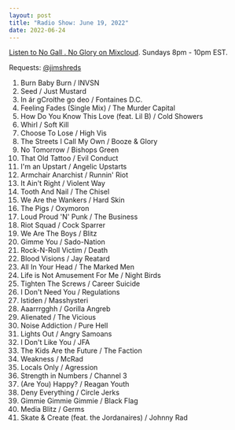 ```yaml
---
layout: post
title: "Radio Show: June 19, 2022"
date: 2022-06-24
---
```


[Listen to No Gall . No Glory on Mixcloud](https://www.mixcloud.com/jimshreds/june-19-2022-no-gall-no-glory-wkdu-philadelphia-917fm/).
Sundays 8pm - 10pm EST.

Requests: [@jimshreds](https://twitter.com/jimshreds)

1. Burn Baby Burn / INVSN
2. Seed / Just Mustard
3. In ár gCroíthe go deo / Fontaines D.C.
4. Feeling Fades (Single Mix) / The Murder Capital
5. How Do You Know This Love (feat. Lil B) / Cold Showers
6. Whirl / Soft Kill
7. Choose To Lose / High Vis
8. The Streets I Call My Own / Booze & Glory
9. No Tomorrow / Bishops Green
10. That Old Tattoo / Evil Conduct
11. I'm an Upstart / Angelic Upstarts
12. Armchair Anarchist / Runnin' Riot
13. It Ain't Right / Violent Way
14. Tooth And Nail / The Chisel
15. We Are the Wankers / Hard Skin
16. The Pigs / Oxymoron
17. Loud Proud 'N' Punk / The Business
18. Riot Squad / Cock Sparrer
19. We Are The Boys / Blitz
20. Gimme You / Sado-Nation
21. Rock-N-Roll Victim / Death
22. Blood Visions / Jay Reatard
23. All In Your Head / The Marked Men
24. Life is Not Amusement For Me / Night Birds
25. Tighten The Screws / Career Suicide
26. I Don't Need You / Regulations
27. Istiden / Masshysteri
28. Aaarrrgghh / Gorilla Angreb
29. Alienated / The Vicious
30. Noise Addiction / Pure Hell
31. Lights Out / Angry Samoans
32. I Don't Like You / JFA
33. The Kids Are the Future / The Faction
34. Weakness / McRad
35. Locals Only / Agression
36. Strength in Numbers / Channel 3
37. (Are You) Happy? / Reagan Youth
38. Deny Everything / Circle Jerks
39. Gimmie Gimmie Gimmie / Black Flag
40. Media Blitz / Germs
41. Skate & Create (feat. the Jordanaires) / Johnny Rad
